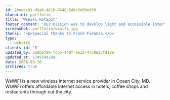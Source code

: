 ```yaml
---
id: 20eaec91-d6a6-461b-8648-5ddc6dd8e650
blueprint: portfolio
title: 'WsWiFi HotSpot'
footer_content: 'Our mission was to develop light and accessible interface for hotspot’s internal website.'
screenshot: portfolio/wswifi.jpg
thanks: '<p>Special thanks to Frank Fidanza.</p>'
type:
  - website
clients_id: '5'
updated_by: 5a0bbf89-fd55-440f-ae32-47c9d13fd12e
updated_at: 1749344144
date: 2006-09-10
archived: true
---
```

WsWiFi is a new wireless internet service provider in Ocean City, MD. WsWiFi offers affordable internet access in hotels, coffee shops and restaurants through out the city.
